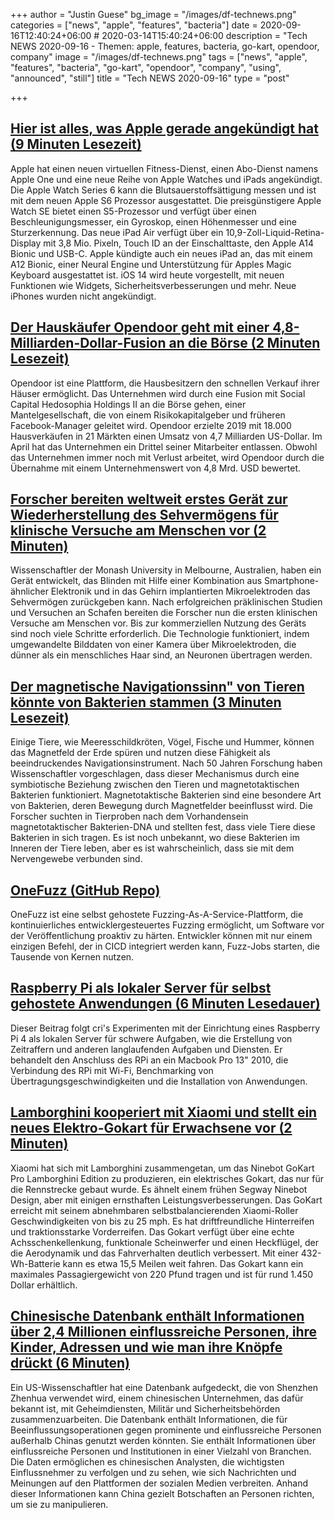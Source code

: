 +++
author = "Justin Guese"
bg_image = "/images/df-technews.png"
categories = ["news", "apple", "features", "bacteria"]
date = 2020-09-16T12:40:24+06:00 # 2020-03-14T15:40:24+06:00
description = "Tech NEWS 2020-09-16 - Themen: apple, features, bacteria, go-kart, opendoor, company"
image = "/images/df-technews.png"
tags = ["news", "apple", "features", "bacteria", "go-kart", "opendoor", "company", "using", "announced", "still"]
title = "Tech NEWS 2020-09-16"
type = "post"

+++

## [Hier ist alles, was Apple gerade angekündigt hat (9 Minuten Lesezeit)](https://www.cnbc.com/2020/09/15/apple-event-live-updates.html/1/0100017496629a53-365be9ee-6e79-4319-af21-d1b7437c84c9-000000/vszLKAnroqAkIZBTeO6iHZefMSJS0-E33Pfxl7vnqkU=158)

 Apple hat einen neuen virtuellen Fitness-Dienst, einen Abo-Dienst namens Apple One und eine neue Reihe von Apple Watches und iPads angekündigt. Die Apple Watch Series 6 kann die Blutsauerstoffsättigung messen und ist mit dem neuen Apple S6 Prozessor ausgestattet. Die preisgünstigere Apple Watch SE bietet einen S5-Prozessor und verfügt über einen Beschleunigungsmesser, ein Gyroskop, einen Höhenmesser und eine Sturzerkennung. Das neue iPad Air verfügt über ein 10,9-Zoll-Liquid-Retina-Display mit 3,8 Mio. Pixeln, Touch ID an der Einschalttaste, den Apple A14 Bionic und USB-C. Apple kündigte auch ein neues iPad an, das mit einem A12 Bionic, einer Neural Engine und Unterstützung für Apples Magic Keyboard ausgestattet ist. iOS 14 wird heute vorgestellt, mit neuen Funktionen wie Widgets, Sicherheitsverbesserungen und mehr. Neue iPhones wurden nicht angekündigt.

## [Der Hauskäufer Opendoor geht mit einer 4,8-Milliarden-Dollar-Fusion an die Börse (2 Minuten Lesezeit)](https://www.forbes.com/sites/noahkirsch/2020/09/15/home-buyer-opendoor-is-officially-going-public-in-48-billion-deal/#1363a446134f/1/0100017496629a53-365be9ee-6e79-4319-af21-d1b7437c84c9-000000/Y5Oz97ZiB5Jk_HBBv-mA6uAz1N8Qz4L3sGpV4o3RHxc=158)

 Opendoor ist eine Plattform, die Hausbesitzern den schnellen Verkauf ihrer Häuser ermöglicht. Das Unternehmen wird durch eine Fusion mit Social Capital Hedosophia Holdings II an die Börse gehen, einer Mantelgesellschaft, die von einem Risikokapitalgeber und früheren Facebook-Manager geleitet wird. Opendoor erzielte 2019 mit 18.000 Hausverkäufen in 21 Märkten einen Umsatz von 4,7 Milliarden US-Dollar. Im April hat das Unternehmen ein Drittel seiner Mitarbeiter entlassen. Obwohl das Unternehmen immer noch mit Verlust arbeitet, wird Opendoor durch die Übernahme mit einem Unternehmenswert von 4,8 Mrd. USD bewertet.

## [Forscher bereiten weltweit erstes Gerät zur Wiederherstellung des Sehvermögens für klinische Versuche am Menschen vor (2 Minuten)](https://techcrunch.com/2020/09/15/researchers-ready-world-first-vision-restoration-device-for-human-clinical-trials//1/0100017496629a53-365be9ee-6e79-4319-af21-d1b7437c84c9-000000/wgA3Cju9xs6oyMGDcfxyF_QQYMlEXg0vcBicWA126dM=158)

 Wissenschaftler der Monash University in Melbourne, Australien, haben ein Gerät entwickelt, das Blinden mit Hilfe einer Kombination aus Smartphone-ähnlicher Elektronik und in das Gehirn implantierten Mikroelektroden das Sehvermögen zurückgeben kann. Nach erfolgreichen präklinischen Studien und Versuchen an Schafen bereiten die Forscher nun die ersten klinischen Versuche am Menschen vor. Bis zur kommerziellen Nutzung des Geräts sind noch viele Schritte erforderlich. Die Technologie funktioniert, indem umgewandelte Bilddaten von einer Kamera über Mikroelektroden, die dünner als ein menschliches Haar sind, an Neuronen übertragen werden.

## [Der magnetische Navigationssinn" von Tieren könnte von Bakterien stammen (3 Minuten Lesezeit)](https://interestingengineering.com/animals-magnetic-navigation-sixth-sense-might-come-from-bacteria/1/0100017496629a53-365be9ee-6e79-4319-af21-d1b7437c84c9-000000/QwXu1ADmB23-BMoFPL_aqUgv52VSkjMANrkLYTEO9JI=158)

 Einige Tiere, wie Meeresschildkröten, Vögel, Fische und Hummer, können das Magnetfeld der Erde spüren und nutzen diese Fähigkeit als beeindruckendes Navigationsinstrument. Nach 50 Jahren Forschung haben Wissenschaftler vorgeschlagen, dass dieser Mechanismus durch eine symbiotische Beziehung zwischen den Tieren und magnetotaktischen Bakterien funktioniert. Magnetotaktische Bakterien sind eine besondere Art von Bakterien, deren Bewegung durch Magnetfelder beeinflusst wird. Die Forscher suchten in Tierproben nach dem Vorhandensein magnetotaktischer Bakterien-DNA und stellten fest, dass viele Tiere diese Bakterien in sich tragen. Es ist noch unbekannt, wo diese Bakterien im Inneren der Tiere leben, aber es ist wahrscheinlich, dass sie mit dem Nervengewebe verbunden sind.

## [OneFuzz (GitHub Repo)](https://github.com/microsoft/onefuzz/1/0100017496629a53-365be9ee-6e79-4319-af21-d1b7437c84c9-000000/FGbuCh8DWTymI2pnezhYaTz4iHgpSmHdqnUPpOAqA2c=158)

 OneFuzz ist eine selbst gehostete Fuzzing-As-A-Service-Plattform, die kontinuierliches entwicklergesteuertes Fuzzing ermöglicht, um Software vor der Veröffentlichung proaktiv zu härten. Entwickler können mit nur einem einzigen Befehl, der in CICD integriert werden kann, Fuzz-Jobs starten, die Tausende von Kernen nutzen.

## [Raspberry Pi als lokaler Server für selbst gehostete Anwendungen (6 Minuten Lesedauer)](https://cri.dev/posts/2020-09-12-Raspberry-Pi-as-a-local-server-for-self-hosting-applications//1/0100017496629a53-365be9ee-6e79-4319-af21-d1b7437c84c9-000000/_5vEPLAO1p0-fU6ALZjHkEzU55M6QgEN5b_by636AXQ=158)

 Dieser Beitrag folgt cri's Experimenten mit der Einrichtung eines Raspberry Pi 4 als lokalen Server für schwere Aufgaben, wie die Erstellung von Zeitraffern und anderen langlaufenden Aufgaben und Diensten. Er behandelt den Anschluss des RPi an ein Macbook Pro 13" 2010, die Verbindung des RPi mit Wi-Fi, Benchmarking von Übertragungsgeschwindigkeiten und die Installation von Anwendungen.

## [Lamborghini kooperiert mit Xiaomi und stellt ein neues Elektro-Gokart für Erwachsene vor (2 Minuten)](https://electrek.co/2020/08/24/lamborghini-electric-go-kart-for-adults-xiaomi//1/0100017496629a53-365be9ee-6e79-4319-af21-d1b7437c84c9-000000/qF_88eiuU99RXF8IVHzVt--FOjywY9CzuRlOPAHtiyo=158)

 Xiaomi hat sich mit Lamborghini zusammengetan, um das Ninebot GoKart Pro Lamborghini Edition zu produzieren, ein elektrisches Gokart, das nur für die Rennstrecke gebaut wurde. Es ähnelt einem frühen Segway Ninebot Design, aber mit einigen ernsthaften Leistungsverbesserungen. Das GoKart erreicht mit seinem abnehmbaren selbstbalancierenden Xiaomi-Roller Geschwindigkeiten von bis zu 25 mph. Es hat driftfreundliche Hinterreifen und traktionsstarke Vorderreifen. Das Gokart verfügt über eine echte Achsschenkellenkung, funktionale Scheinwerfer und einen Heckflügel, der die Aerodynamik und das Fahrverhalten deutlich verbessert. Mit einer 432-Wh-Batterie kann es etwa 15,5 Meilen weit fahren. Das Gokart kann ein maximales Passagiergewicht von 220 Pfund tragen und ist für rund 1.450 Dollar erhältlich.

## [Chinesische Datenbank enthält Informationen über 2,4 Millionen einflussreiche Personen, ihre Kinder, Adressen und wie man ihre Knöpfe drückt (6 Minuten)](https://www.theregister.com/2020/09/15/china_shenzhen_zhenhua_database//1/0100017496629a53-365be9ee-6e79-4319-af21-d1b7437c84c9-000000/S9Y6uBsh4kaydzq5172YLyd0zTy1qvP7029N18QiaCc=158)

 Ein US-Wissenschaftler hat eine Datenbank aufgedeckt, die von Shenzhen Zhenhua verwendet wird, einem chinesischen Unternehmen, das dafür bekannt ist, mit Geheimdiensten, Militär und Sicherheitsbehörden zusammenzuarbeiten. Die Datenbank enthält Informationen, die für Beeinflussungsoperationen gegen prominente und einflussreiche Personen außerhalb Chinas genutzt werden könnten. Sie enthält Informationen über einflussreiche Personen und Institutionen in einer Vielzahl von Branchen. Die Daten ermöglichen es chinesischen Analysten, die wichtigsten Einflussnehmer zu verfolgen und zu sehen, wie sich Nachrichten und Meinungen auf den Plattformen der sozialen Medien verbreiten. Anhand dieser Informationen kann China gezielt Botschaften an Personen richten, um sie zu manipulieren.

